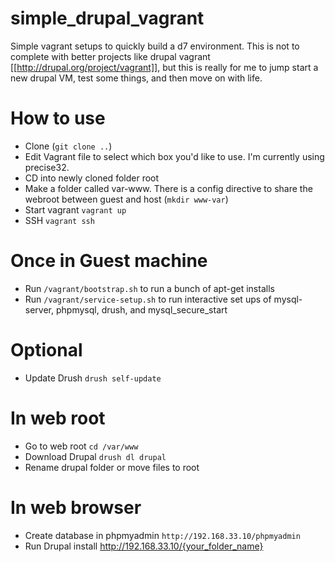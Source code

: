 simple_drupal_vagrant
=
Simple vagrant setups to quickly build a d7 environment. This is not to complete with better projects like drupal vagrant [[http://drupal.org/project/vagrant]], but this is really for me to jump start a new drupal VM, test some things, and then move on with life. 


How to use
==

- Clone (`git clone ..`)
- Edit Vagrant file to select which box you'd like to use. I'm currently using precise32. 
- CD into newly cloned folder root 
- Make a folder called var-www. There is a config directive to share the webroot between guest and host (`mkdir www-var`)
- Start vagrant `vagrant up`
- SSH `vagrant ssh`

Once in Guest machine
==

- Run `/vagrant/bootstrap.sh` to run a bunch of apt-get installs
- Run `/vagrant/service-setup.sh` to run interactive set ups of mysql-server, phpmysql, drush, and mysql_secure_start

Optional
==
- Update Drush `drush self-update`

In web root 
==
- Go to web root `cd /var/www`
- Download Drupal `drush dl drupal`
- Rename drupal folder or move files to root
 
In web browser
==

- Create database in phpmyadmin `http://192.168.33.10/phpmyadmin`
- Run Drupal install http://192.168.33.10/{your_folder_name}
